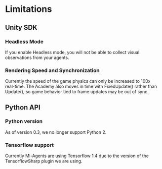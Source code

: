 # Limitations 

## Unity SDK
### Headless Mode
If you enable Headless mode, you will not be able to collect visual 
observations from your agents.

### Rendering Speed and Synchronization
Currently the speed of the game physics can only be increased to 100x 
real-time. The Academy also moves in time with FixedUpdate() rather than 
Update(), so game behavior tied to frame updates may be out of sync. 

## Python API

### Python version
As of version 0.3, we no longer support Python 2. 

### Tensorflow support
Currently Ml-Agents are using Tensorflow 1.4 due to the version of the TensorflowSharp plugin we are using. 